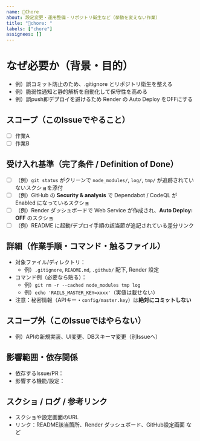 ```yaml
---
name: 🧹Chore
about: 設定変更・運用整備・リポジトリ衛生など（挙動を変えない作業）
title: "🧹chore: "
labels: ["chore"]
assignees: []
---
```


<!--
======================== ガイド（作成後も残してOK / 画面では非表示） ========================

■ これは何用？
- アプリの“仕様やユーザー価値”は変えず、開発や運用を整える作業に使うテンプレです。
  例：.gitignore整備、Dependabot/CodeQLの有効化、Renderの設定、README追記、エディタ設定、Linter導入 等

■ タイトル例（先頭に 'chore: '）
- chore: リポジトリ衛生（.gitignore整備・不要追跡の解除）
- chore: Dependabot と CodeQL を有効化
- chore: Render Webサービス作成（Auto Deploy OFF）
- chore: README に起動手順とライセンスを追記
- chore: RAILS_MASTER_KEY をRenderに登録しcredentials方針を確立

■ ブランチ名（kebab-case）
- chore/repo-hygiene
- chore/enable-dependabot-codeql
- chore/render-web-service
- chore/readme-setup-section
- chore/credentials-policy

■ コミット例（Conventional Commits 推奨）
- chore(repo): add rails+node .gitignore and remove tracked junk
- chore(security): enable Dependabot security updates
- chore(ci): set up CodeQL for Ruby
- chore(infra): create Render web service and disable auto deploy
- chore(docs): update README with setup and license links

■ “choreとfeatの線引き”
- ユーザーから見える挙動が増える/変わる → feat
- 仕様は同じで内部構造だけ整理        → refactor
- 速度だけ上がる（仕様は同じ）        → perf
- バグ修正                               → fix
- 文書だけ                               → docs
- CI定義                                  → ci
- ビルド/依存/パッケージ                 → build
- インフラ（Render/DB/監視）             → infra（※迷ったらchoreでも可）

■ 受け入れ基準のコツ
- “何を見れば完了と判断できるか”を **URL / コマンド結果 / スクショ / 設定の差分** で書く
- レビュワー（未来の自分）がクリック/実行して即座に確認できる表現にする
===============================================================================================
-->

# なぜ必要か（背景・目的）
- 例）誤コミット防止のため、.gitignore とリポジトリ衛生を整える
- 例）脆弱性通知と静的解析を自動化して保守性を高める
- 例）誤push即デプロイを避けるため Render の Auto Deploy をOFFにする

## スコープ（このIssueでやること）
- [ ] 作業A
- [ ] 作業B

## 受け入れ基準（完了条件 / Definition of Done）
- [ ] （例）`git status` がクリーンで `node_modules/`, `log/`, `tmp/` が追跡されていないスクショを添付
- [ ] （例）GitHub の **Security & analysis** で Dependabot / CodeQL が Enabled になっているスクショ
- [ ] （例）Render ダッシュボードで Web Service が作成され、**Auto Deploy: OFF** のスクショ
- [ ] （例）README に起動/デプロイ手順の該当節が追記されている差分リンク

## 詳細（作業手順・コマンド・触るファイル）
- 対象ファイル/ディレクトリ：  
  - 例）`.gitignore`, `README.md`, `.github/` 配下, Render 設定
- コマンド例（必要なら貼る）：  
  - 例）`git rm -r --cached node_modules tmp log`  
  - 例）`echo 'RAILS_MASTER_KEY=xxxx'`（実値は載せない）
- 注意：秘密情報（APIキー・`config/master.key`）は**絶対にコミットしない**

## スコープ外（このIssueではやらない）
- 例）APIの新規実装、UI変更、DBスキーマ変更（別Issueへ）

## 影響範囲・依存関係
- 依存するIssue/PR：  
- 影響する機能/設定：  

## スクショ / ログ / 参考リンク
- スクショや設定画面のURL
- リンク：README該当箇所、Render ダッシュボード、GitHub設定画面 など

<!--
============================== よくあるchoreの“雛形” ==============================

【雛形1】.gitignore整備＆不要追跡解除
- ブランチ: chore/repo-hygiene
- やること:
  - rails+node向け .gitignore を追加
  - 既に追跡中の不要物をキャッシュから外す（例：log/*, tmp/*, node_modules/）
  - 秘密物が履歴にないか確認（config/master.key, .env*）
- コミット例:
  - chore(repo): add rails+node .gitignore
  - chore(repo): untrack log/, tmp/, node_modules/ and cleanup
- 受け入れ基準:
  - `git status` がクリーン
  - PR差分に秘密ファイルが含まれていない

【雛形2】Dependabot / CodeQL 有効化
- ブランチ: chore/enable-dependabot-codeql
- やること:
  - Settings > Security & analysis で Dependabot security updates を Enable
  - Code scanning > CodeQL を Ruby で Set up
- コミット例:
  - chore(security): enable Dependabot security updates
  - chore(ci): set up CodeQL (ruby)
- 受け入れ基準:
  - Security タブで両方 Enabled のスクショ

【雛形3】Render Webサービス作成（Auto Deploy OFF）
- ブランチ: chore/render-web-service
- やること:
  - GitHub Private リポを Render に接続
  - Auto Deploy を OFF
  - Health Check Path は後で `/up` を設定予定（メモ）
- コミット例:
  - chore(infra): create Render web service and disable auto deploy
- 受け入れ基準:
  - Render ダッシュボードのスクショ（サービスが作成され、Auto Deploy OFF）

【雛形4】RAILS_MASTER_KEY 方針と登録
- ブランチ: chore/credentials-policy
- やること:
  - `bin/rails credentials:edit` で master.key 作成（コミットしない）
  - Render > Environment に `RAILS_MASTER_KEY` を登録
  - README の Config 節に“秘密は環境変数で管理”を追記
- コミット例:
  - chore(docs): add credentials policy to README
- 受け入れ基準:
  - Render 環境変数のスクショ（値は黒塗り）と README の差分

【雛形5】README の最小整備
- ブランチ: chore/readme-setup
- やること:
  - 概要/技術スタック/起動手順/デプロイ方針/ライセンス/注意書き を追記
- コミット例:
  - chore(docs): update README with setup & deploy sections
- 受け入れ基準:
  - READMEの該当章が存在し、手順で実際に起動できる
===================================================================================
-->
